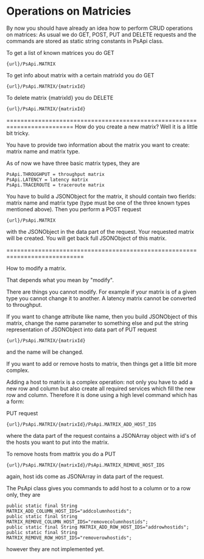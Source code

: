 Operations on Matricies
=========================

By now you should have already an idea how to perform CRUD operations on
matrices: As usual we do GET, POST, PUT and DELETE requests and the commands
are stored as static string constants in PsApi class.


To get a list of known matrices you do GET

    {url}/PsApi.MATRIX


To get info about matrix with a certain matrixId you do GET

    {url}/PsApi.MATRIX/{matrixId}

To delete matrix {matrixId} you do DELETE

    {url}/PsApi.MATRIX/{matrixId}


=========================================================================
How do you create a new matrix? Well it is a little bit tricky. 

You have to provide two information about the matrix you want to create: matrix
name and matrix type.

As of now we have three basic matrix types, they are 

    PsApi.THROUGHPUT = throughput matrix
    PsApi.LATENCY = latency matrix
    PsApi.TRACEROUTE = traceroute matrix

You have to build a JSONObject for the matrix, it should contain two fierlds:
matrix name and matrix type (type must be one of the three known types
mentioned above). Then you perform a POST request

    {url}/PsApi.MATRIX

with the JSONObject in the data part of the request. Your requested matrix will
be created. You will get back full JSONObject of this matrix.

============================================================================


How to modify a matrix.


That depends what you mean by "modify".

There are things you cannot modify. For example if your matrix is of a given
type you cannot change it to another. A latency matrix cannot be converted to
throughput.

If you want to change attribute like name, then you build JSONObject of this
matrix, change the name parameter to something else and put the string
representation of JSONObject into data part of PUT request

    {url}/PsApi.MATRIX/{matrixId}

and the name will be changed.


If you want to add or remove hosts to matrix, then things get a little bit more
complex.

Adding a host to matrix is a complex operation: not only you have to add a new
row and column but also create all required services which fill the new row and
column. Therefore it is done using a high level command which has a form:

PUT request

    {url}/PsApi.MATRIX/{matrixId}/PsApi.MATRIX_ADD_HOST_IDS

where the data part of the request contains a JSONArray object with id's of the
hosts you want to put into the matrix.

To remove hosts from mattrix you do a PUT


    {url}/PsApi.MATRIX/{matrixId}/PsApi.MATRIX_REMOVE_HOST_IDS

again, host ids come as JSONArray in data part of the request.

The PsApi class gives you commands to add host to a column or to a row only, they are


    public static final String MATRIX_ADD_COLUMN_HOST_IDS="addcolumnhostids";
    public static final String MATRIX_REMOVE_COLUMN_HOST_IDS="removecolumnhostids";
    public static final String MATRIX_ADD_ROW_HOST_IDS="addrowhostids";
    public static final String MATRIX_REMOVE_ROW_HOST_IDS="removerowhostids";


however they are not implemented yet.
